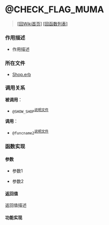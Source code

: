 ﻿# @CHECK_FLAG_MUMA

> [\[回Wiki首页\]](/Wiki) [\[回函数列表\]](/Wiki/erasqn_wiki/function/README.md)

### 作用描述

+ 作用描述

### 所在文件

+ [Shop.erb](/ERB/SHOP/Shop.erb#L78-L135)

### 调用关系

**被调用**：

+ `@SHOW_SHOP`<sup>[说明文件](/Wiki/erasqn_wiki/function/s/show_shop.md)</sup>

**调用**：

+ `@funcname2`<sup>[说明文件](/Wiki/erasqn_wiki/function/func_template.md)</sup>

### 函数实现

#### 参数

+ 参数1

+ 参数2

#### 返回值

返回值描述

#### 功能实现
